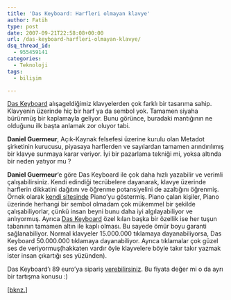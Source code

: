```yaml
---
title: 'Das Keyboard: Harfleri olmayan klavye'
author: Fatih
type: post
date: 2007-09-21T22:58:08+00:00
url: /das-keyboard-harfleri-olmayan-klavye/
dsq_thread_id:
  - 955459141
categories:
  - Teknoloji
tags:
  - bilişim

---
```

[Das Keyboard][1] alışageldiğimiz klavyelerden çok farklı bir tasarıma sahip. Klavyenin üzerinde hiç bir harf ya da sembol yok. Tamamen siyaha bürünmüş bir kaplamayla geliyor. Bunu görünce, buradaki mantığının ne olduğunu ilk başta anlamak zor oluyor tabi. 

**Daniel Guermeur**, Açık-Kaynak felsefesi üzerine kurulu olan Metadot şirketinin kurucusu, piyasaya harflerden ve sayılardan tamamen arındırılımış bir klavye sunmaya karar veriyor. İyi bir pazarlama tekniği mi, yoksa altında bir neden yatıyor mu ?

**Daniel Guermeur**&#8216;e göre Das Keyboard ile çok daha hızlı yazabilir ve verimli çalışabilirsiniz. Kendi edindiği tecrübelere dayanarak, klavye üzerinde harflerin dikkatini dağıtını ve öğrenme potansiyelini de azaltığını öğrenmiş. Örnek olarak [kendi sitesinde][1] Piano&#8217;yu göstermiş. Piano çalan kişiler, Piano üzerinde herhangi bir sembol olmadam çok mükemmel bir şekilde çalışabiliyorlar, çünkü insan beyni bunu daha iyi algılayabiliyor ve anlıyormuş. Ayrıca [Das Keyboard][1] özel kılan başka bir özellik ise her tuşun tabanının tamamen altın ile kaplı olması. Bu sayede ömür boyu garanti sağlanabiliyor. Normal klavyeler 15.000.000 tıklamaya dayanabiliyorsa, Das Keyboard 50.000.000 tıklamaya dayanabiliyor. Ayrıca tıklamalar çok güzel ses de veriyormuş(hakkaten vardır öyle klayvelere böyle takır takır yazmak ister insan çıkartığı ses yüzünden). 

<center>
</center>

Das Keyboard&#8217;ı 89 euro&#8217;ya sipariş [verebilirsiniz][2]. Bu fiyata değer mi o da ayrı bir tartışma konusu :) 

[[bknz.][3]]

 [1]: http://www.daskeyboard.com/
 [2]: http://www.getdigital.de/index/0x119
 [3]: http://www.golem.de/0709/54887.html